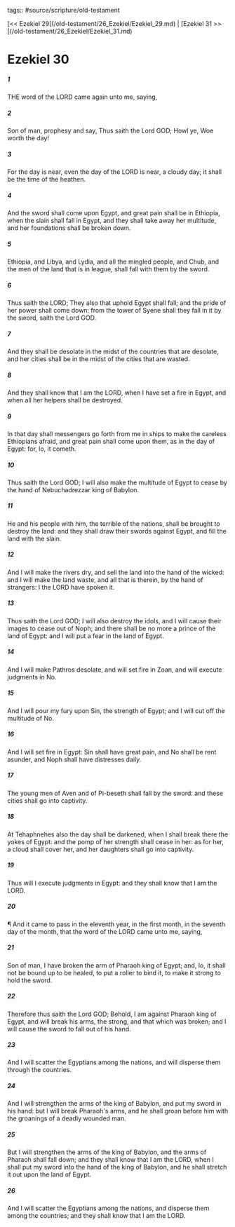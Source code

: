 tags:: #source/scripture/old-testament

[<< Ezekiel 29[(/old-testament/26_Ezekiel/Ezekiel_29.md) | [Ezekiel 31 >>[(/old-testament/26_Ezekiel/Ezekiel_31.md)

# Ezekiel 30

##### 1

THE word of the LORD came again unto me, saying,

##### 2

Son of man, prophesy and say, Thus saith the Lord GOD; Howl ye, Woe worth the day!

##### 3

For the day is near, even the day of the LORD is near, a cloudy day; it shall be the time of the heathen.

##### 4

And the sword shall come upon Egypt, and great pain shall be in Ethiopia, when the slain shall fall in Egypt, and they shall take away her multitude, and her foundations shall be broken down.

##### 5

Ethiopia, and Libya, and Lydia, and all the mingled people, and Chub, and the men of the land that is in league, shall fall with them by the sword.

##### 6

Thus saith the LORD; They also that uphold Egypt shall fall; and the pride of her power shall come down: from the tower of Syene shall they fall in it by the sword, saith the Lord GOD.

##### 7

And they shall be desolate in the midst of the countries that are desolate, and her cities shall be in the midst of the cities that are wasted.

##### 8

And they shall know that I am the LORD, when I have set a fire in Egypt, and when all her helpers shall be destroyed.

##### 9

In that day shall messengers go forth from me in ships to make the careless Ethiopians afraid, and great pain shall come upon them, as in the day of Egypt: for, lo, it cometh.

##### 10

Thus saith the Lord GOD; I will also make the multitude of Egypt to cease by the hand of Nebuchadrezzar king of Babylon.

##### 11

He and his people with him, the terrible of the nations, shall be brought to destroy the land: and they shall draw their swords against Egypt, and fill the land with the slain.

##### 12

And I will make the rivers dry, and sell the land into the hand of the wicked: and I will make the land waste, and all that is therein, by the hand of strangers: I the LORD have spoken it.

##### 13

Thus saith the Lord GOD; I will also destroy the idols, and I will cause their images to cease out of Noph; and there shall be no more a prince of the land of Egypt: and I will put a fear in the land of Egypt.

##### 14

And I will make Pathros desolate, and will set fire in Zoan, and will execute judgments in No.

##### 15

And I will pour my fury upon Sin, the strength of Egypt; and I will cut off the multitude of No.

##### 16

And I will set fire in Egypt: Sin shall have great pain, and No shall be rent asunder, and Noph shall have distresses daily.

##### 17

The young men of Aven and of Pi-beseth shall fall by the sword: and these cities shall go into captivity.

##### 18

At Tehaphnehes also the day shall be darkened, when I shall break there the yokes of Egypt: and the pomp of her strength shall cease in her: as for her, a cloud shall cover her, and her daughters shall go into captivity.

##### 19

Thus will I execute judgments in Egypt: and they shall know that I am the LORD.

##### 20

¶ And it came to pass in the eleventh year, in the first month, in the seventh day of the month, that the word of the LORD came unto me, saying,

##### 21

Son of man, I have broken the arm of Pharaoh king of Egypt; and, lo, it shall not be bound up to be healed, to put a roller to bind it, to make it strong to hold the sword.

##### 22

Therefore thus saith the Lord GOD; Behold, I am against Pharaoh king of Egypt, and will break his arms, the strong, and that which was broken; and I will cause the sword to fall out of his hand.

##### 23

And I will scatter the Egyptians among the nations, and will disperse them through the countries.

##### 24

And I will strengthen the arms of the king of Babylon, and put my sword in his hand: but I will break Pharaoh's arms, and he shall groan before him with the groanings of a deadly wounded man.

##### 25

But I will strengthen the arms of the king of Babylon, and the arms of Pharaoh shall fall down; and they shall know that I am the LORD, when I shall put my sword into the hand of the king of Babylon, and he shall stretch it out upon the land of Egypt.

##### 26

And I will scatter the Egyptians among the nations, and disperse them among the countries; and they shall know that I am the LORD.
